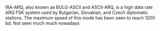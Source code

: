 IRA-ARQ, also known as BULG-ASCII and ASCII-ARQ, is a high data rate ARQ FSK system used by Bulgarian, Slovakian, and Czech diplomatic stations. The maximum speed of this mode has been seen to reach 1200 bd. Not seen much much nowadays